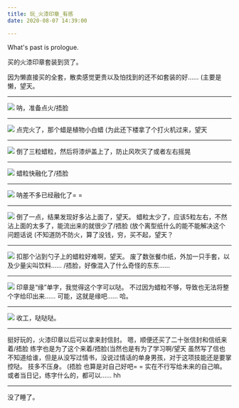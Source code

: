 ```yaml
---
title: 玩_火漆印章_有感
date: 2020-08-07 14:39:00

---
```

What's past is prologue.

<!--more-->买的火漆印章套装到货了。
因为懒直接买的全套，散卖感觉更贵以及怕找到的还不如套装的好……
(主要是懒，望天。


----------
![](https://buyao.mobi/i/2020/08/07/10pqdh6.jpg)
呐，准备点火/捂脸


----------
![](https://buyao.mobi/i/2020/08/07/10oravz.jpg)
点完火了，那个蜡是植物小白蜡
(为此还下楼拿了个打火机过来，望天


----------
![](https://buyao.mobi/i/2020/08/07/10oryfg.jpg)
倒了三粒蜡粒，然后将漆炉盖上了，防止风吹灭了或者左右摇晃


----------
![](https://buyao.mobi/i/2020/08/07/10ott13.jpg)
蜡粒快融化了/捂脸


----------
![](https://buyao.mobi/i/2020/08/07/10ow6xo.jpg)
呐差不多已经融化了= =


----------
![](https://buyao.mobi/i/2020/08/07/10p6d3i.jpg)
倒了一点，结果发现好多沾上面了，望天。
蜡粒太少了，应该5粒左右，不然沾上面的太多了，能流出来的就很少了/捂脸
(放个离型纸什么的能不能解决这个问题话说
(不知道防不防火，算了没钱，穷，买不起，望天？


----------
![](https://buyao.mobi/i/2020/08/07/10p7sgq.jpg)
扣那个沾到勺子上的蜡粒好难啊，望天。
废了数张餐巾纸，外加一只手套，以及少量尖叫饮料……
/捂脸，好像混入了什么奇怪的东东……


----------
![](https://buyao.mobi/i/2020/08/07/10phgwo.jpg)
印章是“缘”单字，我觉得这个字可以哒。
不过因为蜡粒不够，导致也无法将整个字给印出来……
可能，这就是缘吧……
哈。


----------
![](https://buyao.mobi/i/2020/08/07/10phgkr.jpg)
收工，哒哒哒。


----------
挺好玩的，火漆印章以后可以拿来封信封。
嗯，顺便还买了二十张信封和信纸来着/捂脸
练字也是为了这个来着/捂脸(当然也是有为了学习啊/望天
虽然写了信也不知道给谁，但是从没写过情书，没说过情话的单身男孩，对于这项技能还是要掌控哒。
技多不压身。
(捂脸
也算是对自己好吧= =
实在不行写给未来的自己嘛。
或者当日记，练字什么的，都可以……
hh


----------
没了睡了。

